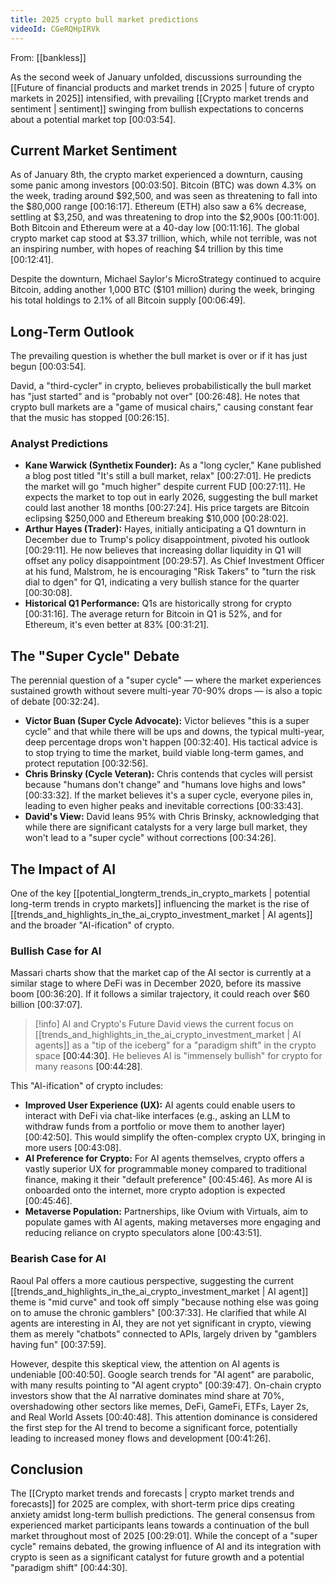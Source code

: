 ```yaml
---
title: 2025 crypto bull market predictions
videoId: CGeRQHpIRVk
---
```


From: [[bankless]] <br/> 

As the second week of January unfolded, discussions surrounding the [[Future of financial products and market trends in 2025 | future of crypto markets in 2025]] intensified, with prevailing [[Crypto market trends and sentiment | sentiment]] swinging from bullish expectations to concerns about a potential market top <a class="yt-timestamp" data-t="00:03:54">[00:03:54]</a>.

## Current Market Sentiment

As of January 8th, the crypto market experienced a downturn, causing some panic among investors <a class="yt-timestamp" data-t="00:03:50">[00:03:50]</a>. Bitcoin (BTC) was down 4.3% on the week, trading around $92,500, and was seen as threatening to fall into the $80,000 range <a class="yt-timestamp" data-t="00:16:17">[00:16:17]</a>. Ethereum (ETH) also saw a 6% decrease, settling at $3,250, and was threatening to drop into the $2,900s <a class="yt-timestamp" data-t="00:11:00">[00:11:00]</a>. Both Bitcoin and Ethereum were at a 40-day low <a class="yt-timestamp" data-t="00:11:16">[00:11:16]</a>. The global crypto market cap stood at $3.37 trillion, which, while not terrible, was not an inspiring number, with hopes of reaching $4 trillion by this time <a class="yt-timestamp" data-t="00:12:41">[00:12:41]</a>.

Despite the downturn, Michael Saylor's MicroStrategy continued to acquire Bitcoin, adding another 1,000 BTC ($101 million) during the week, bringing his total holdings to 2.1% of all Bitcoin supply <a class="yt-timestamp" data-t="00:06:49">[00:06:49]</a>.

## Long-Term Outlook

The prevailing question is whether the bull market is over or if it has just begun <a class="yt-timestamp" data-t="00:03:54">[00:03:54]</a>.

David, a "third-cycler" in crypto, believes probabilistically the bull market has "just started" and is "probably not over" <a class="yt-timestamp" data-t="00:26:48">[00:26:48]</a>. He notes that crypto bull markets are a "game of musical chairs," causing constant fear that the music has stopped <a class="yt-timestamp" data-t="00:26:15">[00:26:15]</a>.

### Analyst Predictions

*   **Kane Warwick (Synthetix Founder):** As a "long cycler," Kane published a blog post titled "It's still a bull market, relax" <a class="yt-timestamp" data-t="00:27:01">[00:27:01]</a>. He predicts the market will go "much higher" despite current FUD <a class="yt-timestamp" data-t="00:27:11">[00:27:11]</a>. He expects the market to top out in early 2026, suggesting the bull market could last another 18 months <a class="yt-timestamp" data-t="00:27:24">[00:27:24]</a>. His price targets are Bitcoin eclipsing $250,000 and Ethereum breaking $10,000 <a class="yt-timestamp" data-t="00:28:02">[00:28:02]</a>.
*   **Arthur Hayes (Trader):** Hayes, initially anticipating a Q1 downturn in December due to Trump's policy disappointment, pivoted his outlook <a class="yt-timestamp" data-t="00:29:11">[00:29:11]</a>. He now believes that increasing dollar liquidity in Q1 will offset any policy disappointment <a class="yt-timestamp" data-t="00:29:57">[00:29:57]</a>. As Chief Investment Officer at his fund, Malstrom, he is encouraging "Risk Takers" to "turn the risk dial to dgen" for Q1, indicating a very bullish stance for the quarter <a class="yt-timestamp" data-t="00:30:08">[00:30:08]</a>.
*   **Historical Q1 Performance:** Q1s are historically strong for crypto <a class="yt-timestamp" data-t="00:31:16">[00:31:16]</a>. The average return for Bitcoin in Q1 is 52%, and for Ethereum, it's even better at 83% <a class="yt-timestamp" data-t="00:31:21">[00:31:21]</a>.

## The "Super Cycle" Debate

The perennial question of a "super cycle" — where the market experiences sustained growth without severe multi-year 70-90% drops — is also a topic of debate <a class="yt-timestamp" data-t="00:32:24">[00:32:24]</a>.

*   **Victor Buan (Super Cycle Advocate):** Victor believes "this is a super cycle" and that while there will be ups and downs, the typical multi-year, deep percentage drops won't happen <a class="yt-timestamp" data-t="00:32:40">[00:32:40]</a>. His tactical advice is to stop trying to time the market, build viable long-term games, and protect reputation <a class="yt-timestamp" data-t="00:32:56">[00:32:56]</a>.
*   **Chris Brinsky (Cycle Veteran):** Chris contends that cycles will persist because "humans don't change" and "humans love highs and lows" <a class="yt-timestamp" data-t="00:33:32">[00:33:32]</a>. If the market believes it's a super cycle, everyone piles in, leading to even higher peaks and inevitable corrections <a class="yt-timestamp" data-t="00:33:43">[00:33:43]</a>.
*   **David's View:** David leans 95% with Chris Brinsky, acknowledging that while there are significant catalysts for a very large bull market, they won't lead to a "super cycle" without corrections <a class="yt-timestamp" data-t="00:34:26">[00:34:26]</a>.

## The Impact of AI

One of the key [[potential_longterm_trends_in_crypto_markets | potential long-term trends in crypto markets]] influencing the market is the rise of [[trends_and_highlights_in_the_ai_crypto_investment_market | AI agents]] and the broader "AI-ification" of crypto.

### Bullish Case for AI
Massari charts show that the market cap of the AI sector is currently at a similar stage to where DeFi was in December 2020, before its massive boom <a class="yt-timestamp" data-t="00:36:20">[00:36:20]</a>. If it follows a similar trajectory, it could reach over $60 billion <a class="yt-timestamp" data-t="00:37:07">[00:37:07]</a>.

> [!info] AI and Crypto's Future
> David views the current focus on [[trends_and_highlights_in_the_ai_crypto_investment_market | AI agents]] as a "tip of the iceberg" for a "paradigm shift" in the crypto space <a class="yt-timestamp" data-t="00:44:30">[00:44:30]</a>. He believes AI is "immensely bullish" for crypto for many reasons <a class="yt-timestamp" data-t="00:44:28">[00:44:28]</a>.

This "AI-ification" of crypto includes:
*   **Improved User Experience (UX):** AI agents could enable users to interact with DeFi via chat-like interfaces (e.g., asking an LLM to withdraw funds from a portfolio or move them to another layer) <a class="yt-timestamp" data-t="00:42:50">[00:42:50]</a>. This would simplify the often-complex crypto UX, bringing in more users <a class="yt-timestamp" data-t="00:43:08">[00:43:08]</a>.
*   **AI Preference for Crypto:** For AI agents themselves, crypto offers a vastly superior UX for programmable money compared to traditional finance, making it their "default preference" <a class="yt-timestamp" data-t="00:45:46">[00:45:46]</a>. As more AI is onboarded onto the internet, more crypto adoption is expected <a class="yt-timestamp" data-t="00:45:46">[00:45:46]</a>.
*   **Metaverse Population:** Partnerships, like Ovium with Virtuals, aim to populate games with AI agents, making metaverses more engaging and reducing reliance on crypto speculators alone <a class="yt-timestamp" data-t="00:43:51">[00:43:51]</a>.

### Bearish Case for AI
Raoul Pal offers a more cautious perspective, suggesting the current [[trends_and_highlights_in_the_ai_crypto_investment_market | AI agent]] theme is "mid curve" and took off simply "because nothing else was going on to amuse the chronic gamblers" <a class="yt-timestamp" data-t="00:37:33">[00:37:33]</a>. He clarified that while AI agents are interesting in AI, they are not yet significant in crypto, viewing them as merely "chatbots" connected to APIs, largely driven by "gamblers having fun" <a class="yt-timestamp" data-t="00:37:59">[00:37:59]</a>.

However, despite this skeptical view, the attention on AI agents is undeniable <a class="yt-timestamp" data-t="00:40:50">[00:40:50]</a>. Google search trends for "AI agent" are parabolic, with many results pointing to "AI agent crypto" <a class="yt-timestamp" data-t="00:39:47">[00:39:47]</a>. On-chain crypto investors show that the AI narrative dominates mind share at 70%, overshadowing other sectors like memes, DeFi, GameFi, ETFs, Layer 2s, and Real World Assets <a class="yt-timestamp" data-t="00:40:48">[00:40:48]</a>. This attention dominance is considered the first step for the AI trend to become a significant force, potentially leading to increased money flows and development <a class="yt-timestamp" data-t="00:41:26">[00:41:26]</a>.

## Conclusion

The [[Crypto market trends and forecasts | crypto market trends and forecasts]] for 2025 are complex, with short-term price dips creating anxiety amidst long-term bullish predictions. The general consensus from experienced market participants leans towards a continuation of the bull market throughout most of 2025 <a class="yt-timestamp" data-t="00:29:01">[00:29:01]</a>. While the concept of a "super cycle" remains debated, the growing influence of AI and its integration with crypto is seen as a significant catalyst for future growth and a potential "paradigm shift" <a class="yt-timestamp" data-t="00:44:30">[00:44:30]</a>.